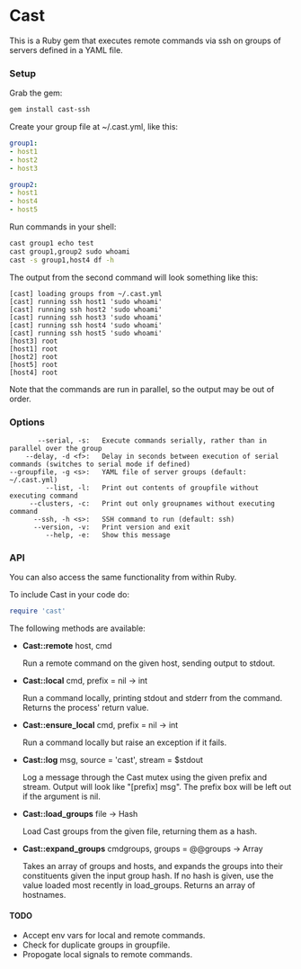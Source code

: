 # Cast

This is a Ruby gem that executes remote commands via ssh on groups of servers defined in a YAML file.

### Setup

Grab the gem:

```bash
gem install cast-ssh
```

Create your group file at ~/.cast.yml, like this:

```yaml
group1:
- host1
- host2
- host3

group2:
- host1
- host4
- host5
```

Run commands in your shell:

```bash
cast group1 echo test
cast group1,group2 sudo whoami
cast -s group1,host4 df -h
```

The output from the second command will look something like this:

```
[cast] loading groups from ~/.cast.yml
[cast] running ssh host1 'sudo whoami'
[cast] running ssh host2 'sudo whoami'
[cast] running ssh host3 'sudo whoami'
[cast] running ssh host4 'sudo whoami'
[cast] running ssh host5 'sudo whoami'
[host3] root
[host1] root
[host2] root
[host5] root
[host4] root
```

Note that the commands are run in parallel, so the output may be out of order.

### Options

           --serial, -s:   Execute commands serially, rather than in parallel over the group
        --delay, -d <f>:   Delay in seconds between execution of serial commands (switches to serial mode if defined)
    --groupfile, -g <s>:   YAML file of server groups (default: ~/.cast.yml)
             --list, -l:   Print out contents of groupfile without executing command
         --clusters, -c:   Print out only groupnames without executing command
          --ssh, -h <s>:   SSH command to run (default: ssh)
          --version, -v:   Print version and exit
             --help, -e:   Show this message

### API

You can also access the same functionality from within Ruby.

To include Cast in your code do:
```ruby
require 'cast'
```

The following methods are available:

* __Cast::remote__ host, cmd

  Run a remote command on the given host, sending output to stdout.

* __Cast::local__ cmd, prefix = nil -> int

  Run a command locally, printing stdout and stderr from the command. Returns the process' return value.

* __Cast::ensure_local__ cmd, prefix = nil -> int

  Run a command locally but raise an exception if it fails.

* __Cast::log__ msg, source = 'cast', stream = $stdout

  Log a message through the Cast mutex using the given prefix and stream. Output will look like "[prefix] msg". The prefix box will be left out if the argument is nil.

* __Cast::load_groups__ file -> Hash

  Load Cast groups from the given file, returning them as a hash.

* __Cast::expand_groups__ cmdgroups, groups = @@groups -> Array

  Takes an array of groups and hosts, and expands the groups into their constituents given the input group hash. If no hash is given, use the value loaded most recently in load_groups. Returns an array of hostnames.

#### TODO

* Accept env vars for local and remote commands.
* Check for duplicate groups in groupfile.
* Propogate local signals to remote commands.

